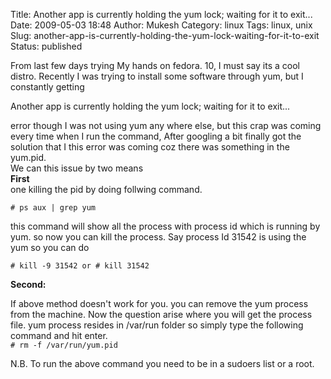 Title: Another app is currently holding the yum lock; waiting for it to exit... 
Date: 2009-05-03 18:48
Author: Mukesh
Category: linux
Tags: linux, unix
Slug: another-app-is-currently-holding-the-yum-lock-waiting-for-it-to-exit
Status: published

From last few days trying My hands on fedora. 10, I must say its a cool
distro. Recently I was trying to install some software through yum, but
I constantly getting

Another app is currently holding the yum lock; waiting for it to exit...

error though I was not using yum any where else, but this crap was
coming every time when I run the command, After googling a bit finally
got the solution that I this error was coming coz there was something in
the yum.pid.  
We can this issue by two means  
**First**  
one killing the pid by doing follwing command.

` # ps aux | grep yum `

this command will show all the process with process id which is running
by yum. so now you can kill the process. Say process Id 31542 is using
the yum so you can do

`# kill -9 31542 or # kill 31542`

**Second:**

If above method doesn't work for you. you can remove the yum process
from the machine. Now the question arise where you will get the process
file. yum process resides in /var/run folder so simply type the
following command and hit enter.  
` # rm -f /var/run/yum.pid `

N.B. To run the above command you need to be in a sudoers list or a
root.

